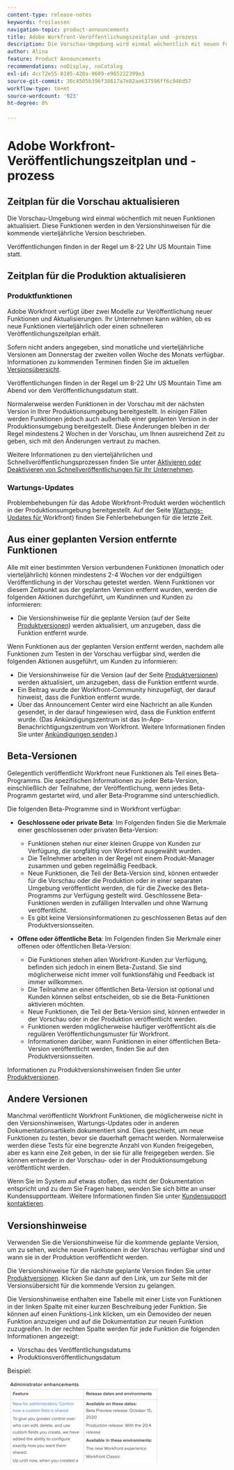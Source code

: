 ```yaml
---
content-type: release-notes
keywords: freilassen
navigation-topic: product-announcements
title: Adobe Workfront-Veröffentlichungszeitplan und -prozess
description: Die Vorschau-Umgebung wird einmal wöchentlich mit neuen Funktionen aktualisiert. Diese Funktionen werden in den Versionshinweisen für die kommende vierteljährliche Version beschrieben.
author: Alina
feature: Product Announcements
recommendations: noDisplay, noCatalog
exl-id: 4cc72e55-8105-420a-9609-e965222399e3
source-git-commit: 36c4505b396f38617a7e82ae637596ff6c046d57
workflow-type: tm+mt
source-wordcount: '923'
ht-degree: 0%

---
```


# Adobe Workfront-Veröffentlichungszeitplan und -prozess

## Zeitplan für die Vorschau aktualisieren

Die Vorschau-Umgebung wird einmal wöchentlich mit neuen Funktionen aktualisiert. Diese Funktionen werden in den Versionshinweisen für die kommende vierteljährliche Version beschrieben.

Veröffentlichungen finden in der Regel um 8-22 Uhr US Mountain Time statt.

## Zeitplan für die Produktion aktualisieren

### Produktfunktionen


Adobe Workfront verfügt über zwei Modelle zur Veröffentlichung neuer Funktionen und Aktualisierungen. Ihr Unternehmen kann wählen, ob es neue Funktionen vierteljährlich oder einen schnelleren Veröffentlichungszeitplan erhält.

Sofern nicht anders angegeben, sind monatliche und vierteljährliche Versionen am Donnerstag der zweiten vollen Woche des Monats verfügbar. Informationen zu kommenden Terminen finden Sie im aktuellen [Versionsübersicht](/help/quicksilver/product-announcements/product-releases/product-releases.md).

Veröffentlichungen finden in der Regel um 8-22 Uhr US Mountain Time am Abend vor dem Veröffentlichungsdatum statt.

Normalerweise werden Funktionen in der Vorschau mit der nächsten Version in Ihrer Produktionsumgebung bereitgestellt. In einigen Fällen werden Funktionen jedoch auch außerhalb einer geplanten Version in der Produktionsumgebung bereitgestellt. Diese Änderungen bleiben in der Regel mindestens 2 Wochen in der Vorschau, um Ihnen ausreichend Zeit zu geben, sich mit den Änderungen vertraut zu machen.

Weitere Informationen zu den vierteljährlichen und Schnellveröffentlichungsprozessen finden Sie unter [Aktivieren oder Deaktivieren von Schnellveröffentlichungen für Ihr Unternehmen](/help/quicksilver/administration-and-setup/set-up-workfront/configure-system-defaults/enable-fast-release-process.md).

### Wartungs-Updates

Problembehebungen für das Adobe Workfront-Produkt werden wöchentlich in der Produktionsumgebung bereitgestellt. Auf der Seite [Wartungs-Updates für ](https://experienceleague.adobe.com/docs/workfront-known-issues/releases/current-updates.html)Workfront) finden Sie Fehlerbehebungen für die letzte Zeit.

## Aus einer geplanten Version entfernte Funktionen

Alle mit einer bestimmten Version verbundenen Funktionen (monatlich oder vierteljährlich) können mindestens 2-4 Wochen vor der endgültigen Veröffentlichung in der Vorschau getestet werden. Wenn Funktionen vor diesem Zeitpunkt aus der geplanten Version entfernt wurden, werden die folgenden Aktionen durchgeführt, um Kundinnen und Kunden zu informieren:

* Die Versionshinweise für die geplante Version (auf der Seite [Produktversionen](../../product-announcements/product-releases/product-releases.md)) werden aktualisiert, um anzugeben, dass die Funktion entfernt wurde.

Wenn Funktionen aus der geplanten Version entfernt werden, nachdem alle Funktionen zum Testen in der Vorschau verfügbar sind, werden die folgenden Aktionen ausgeführt, um Kunden zu informieren:

* Die Versionshinweise für die Version (auf der Seite [Produktversionen](../../product-announcements/product-releases/product-releases.md)) werden aktualisiert, um anzugeben, dass die Funktion entfernt wurde.
* Ein Beitrag wurde der Workfront-Community hinzugefügt, der darauf hinweist, dass die Funktion entfernt wurde.
* Über das Announcement Center wird eine Nachricht an alle Kunden gesendet, in der darauf hingewiesen wird, dass die Funktion entfernt wurde. (Das Ankündigungszentrum ist das In-App-Benachrichtigungszentrum von Workfront. Weitere Informationen finden Sie unter [Ankündigungen senden](../../administration-and-setup/get-started-wf-administration/view-send-announcements.md).)

## Beta-Versionen

Gelegentlich veröffentlicht Workfront neue Funktionen als Teil eines Beta-Programms.
Die spezifischen Informationen zu jeder Beta-Version, einschließlich der Teilnahme, der Veröffentlichung, wenn jedes Beta-Programm gestartet wird, und aller Beta-Programme sind unterschiedlich.

Die folgenden Beta-Programme sind in Workfront verfügbar:

* **Geschlossene oder private Beta**: Im Folgenden finden Sie die Merkmale einer geschlossenen oder privaten Beta-Version:

   * Funktionen stehen nur einer kleinen Gruppe von Kunden zur Verfügung, die sorgfältig von Workfront ausgewählt wurden.
   * Die Teilnehmer arbeiten in der Regel mit einem Produkt-Manager zusammen und geben regelmäßig Feedback.
   * Neue Funktionen, die Teil der Beta-Version sind, können entweder für die Vorschau oder die Produktion oder in einer separaten Umgebung veröffentlicht werden, die für die Zwecke des Beta-Programms zur Verfügung gestellt wird. Geschlossene Beta-Funktionen werden in zufälligen Intervallen und ohne Warnung veröffentlicht.
   * Es gibt keine Versionsinformationen zu geschlossenen Betas auf den Produktversionsseiten.

* **Offene oder öffentliche Beta**: Im Folgenden finden Sie Merkmale einer offenen oder öffentlichen Beta-Version:

   * Die Funktionen stehen allen Workfront-Kunden zur Verfügung, befinden sich jedoch in einem Beta-Zustand. Sie sind möglicherweise nicht immer voll funktionsfähig und Feedback ist immer willkommen.
   * Die Teilnahme an einer öffentlichen Beta-Version ist optional und Kunden können selbst entscheiden, ob sie die Beta-Funktionen aktivieren möchten.
   * Neue Funktionen, die Teil der Beta-Version sind, können entweder in der Vorschau oder in der Produktion veröffentlicht werden.
   * Funktionen werden möglicherweise häufiger veröffentlicht als die regulären Veröffentlichungsmuster für Workfront.
   * Informationen darüber, wann Funktionen in einer öffentlichen Beta-Version veröffentlicht werden, finden Sie auf den Produktversionsseiten.

Informationen zu Produktversionshinweisen finden Sie unter [Produktversionen](../../product-announcements/product-releases/product-releases.md).

## Andere Versionen

Manchmal veröffentlicht Workfront Funktionen, die möglicherweise nicht in den Versionshinweisen, Wartungs-Updates oder in anderen Dokumentationsartikeln dokumentiert sind. Dies geschieht, um neue Funktionen zu testen, bevor sie dauerhaft gemacht werden. Normalerweise werden diese Tests für eine begrenzte Anzahl von Kunden freigegeben, aber es kann eine Zeit geben, in der sie für alle freigegeben werden. Sie können entweder in der Vorschau- oder in der Produktionsumgebung veröffentlicht werden.

Wenn Sie im System auf etwas stoßen, das nicht der Dokumentation entspricht und zu dem Sie Fragen haben, wenden Sie sich bitte an unser Kundensupportteam. Weitere Informationen finden Sie unter [Kundensupport kontaktieren](../../workfront-basics/tips-tricks-and-troubleshooting/contact-customer-support.md).

## Versionshinweise

Verwenden Sie die Versionshinweise für die kommende geplante Version, um zu sehen, welche neuen Funktionen in der Vorschau verfügbar sind und wann sie in der Produktion veröffentlicht werden.

Die Versionshinweise für die nächste geplante Version finden Sie unter [Produktversionen](../../product-announcements/product-releases/product-releases.md). Klicken Sie dann auf den Link, um zur Seite mit der Versionsübersicht für die kommende Version zu gelangen.

Die Versionshinweise enthalten eine Tabelle mit einer Liste von Funktionen in der linken Spalte mit einer kurzen Beschreibung jeder Funktion. Sie können auf einen Funktions-Link klicken, um ein Demovideo der neuen Funktion anzuzeigen und auf die Dokumentation zur neuen Funktion zuzugreifen. In der rechten Spalte werden für jede Funktion die folgenden Informationen angezeigt:

* Vorschau des Veröffentlichungsdatums
* Produktionsveröffentlichungsdatum

Beispiel:

![](assets/release-notes-350x189.png)
